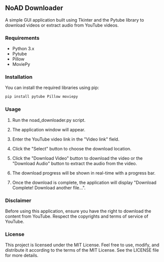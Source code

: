 
## NoAD Downloader

A simple GUI application built using Tkinter and the Pytube library to download videos or extract audio from YouTube videos.

### Requirements

- Python 3.x
- Pytube
- Pillow
- MoviePy

### Installation

You can install the required libraries using pip:

```bash
pip install pytube Pillow moviepy
```

### Usage

1. Run the noad_downloader.py script.

1. The application window will appear.

1. Enter the YouTube video link in the "Video link" field.

1. Click the "Select" button to choose the download location.

1. Click the "Download Video" button to download the video or the "Download Audio" button to extract the audio from the video.

1. The download progress will be shown in real-time with a progress bar.

1. Once the download is complete, the application will display "Download Complete! Download another file...".

### Disclaimer
Before using this application, ensure you have the right to download the content from YouTube. Respect the copyrights and terms of service of YouTube.

### License
This project is licensed under the MIT License. Feel free to use, modify, and distribute it according to the terms of the MIT License. See the LICENSE file for more details.
